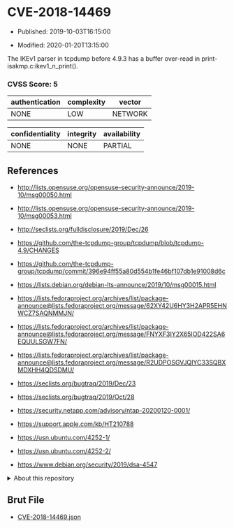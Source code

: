 # CVE-2018-14469

- Published: 2019-10-03T16:15:00

- Modified: 2020-01-20T13:15:00

The IKEv1 parser in tcpdump before 4.9.3 has a buffer over-read in print-isakmp.c:ikev1_n_print().

### CVSS Score: **5**

| authentication | complexity | vector |
| --- | --- | --- |
| NONE | LOW | NETWORK |

| confidentiality | integrity | availability |
| --- | --- | --- |
| NONE | NONE | PARTIAL |

## References

* http://lists.opensuse.org/opensuse-security-announce/2019-10/msg00050.html

* http://lists.opensuse.org/opensuse-security-announce/2019-10/msg00053.html

* http://seclists.org/fulldisclosure/2019/Dec/26

* https://github.com/the-tcpdump-group/tcpdump/blob/tcpdump-4.9/CHANGES

* https://github.com/the-tcpdump-group/tcpdump/commit/396e94ff55a80d554b1fe46bf107db1e91008d6c

* https://lists.debian.org/debian-lts-announce/2019/10/msg00015.html

* https://lists.fedoraproject.org/archives/list/package-announce@lists.fedoraproject.org/message/62XY42U6HY3H2APR5EHNWCZ7SAQNMMJN/

* https://lists.fedoraproject.org/archives/list/package-announce@lists.fedoraproject.org/message/FNYXF3IY2X65IOD422SA6EQUULSGW7FN/

* https://lists.fedoraproject.org/archives/list/package-announce@lists.fedoraproject.org/message/R2UDPOSGVJQIYC33SQBXMDXHH4QDSDMU/

* https://seclists.org/bugtraq/2019/Dec/23

* https://seclists.org/bugtraq/2019/Oct/28

* https://security.netapp.com/advisory/ntap-20200120-0001/

* https://support.apple.com/kb/HT210788

* https://usn.ubuntu.com/4252-1/

* https://usn.ubuntu.com/4252-2/

* https://www.debian.org/security/2019/dsa-4547

<details>
<summary>About this repository</summary> 

  This repository is part of the project [Live Hack CVE](https://github.com/Live-Hack-CVE). Main website can be found [www.live-hack.org](https://www.live-hack.org) 
  
  Made by [Sn0wAlice](https://github.com/Sn0wAlice) for the people that care about security and need to have a feed of the latest CVEs. Hope you enjoy it, don't forget to star the repo and follow me on [Twitter](https://twitter.com/Sn0wAlice) and [Github](https://github.com/Sn0wAlice). And that is my [personnal website](https://www.alice-snow.me/)

  - [Home Page](https://github.com/Live-Hack-CVE)
  - [Framework](https://github.com/Live-Hack-CVE/cve-framework)
  - [CVE database](https://github.com/Live-Hack-CVE/full_database)
  - [Changelog](https://github.com/Live-Hack-CVE/Changelog)
</details>

## Brut File

* [CVE-2018-14469.json](https://raw.githubusercontent.com/Live-Hack-CVE/full_database/main/cves/2018/CVE-2018-14469.json)

